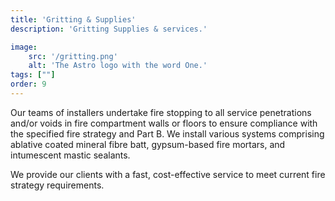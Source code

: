 ```yaml
---
title: 'Gritting & Supplies'
description: 'Gritting Supplies & services.'

image:
    src: '/gritting.png' 
    alt: 'The Astro logo with the word One.'
tags: [""]
order: 9
---
```

Our teams of installers undertake fire stopping to all service penetrations and/or voids in fire compartment walls or floors to ensure compliance with the specified fire strategy and Part B. We install various systems comprising ablative coated mineral fibre batt, gypsum-based fire mortars, and intumescent mastic sealants.

We provide our clients with a fast, cost-effective service to meet current fire strategy requirements.

